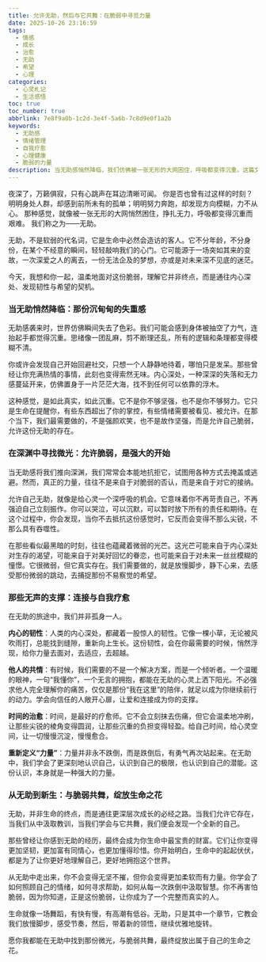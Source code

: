 ```yaml
---
title: 允许无助，然后与它共舞：在脆弱中寻觅力量
date: 2025-10-26 23:16:59
tags:
  - 情感
  - 成长
  - 治愈
  - 无助
  - 希望
  - 心理
categories:
  - 心灵札记
  - 生活感悟
toc: true
toc_number: true
abbrlink: 7e8f9a0b-1c2d-3e4f-5a6b-7c8d9e0f1a2b
keywords:
  - 无助感
  - 情绪管理
  - 自我疗愈
  - 心理健康
  - 脆弱的力量
description: 当无助感悄然降临，我们仿佛被一张无形的大网困住，呼吸都变得沉重。这篇文章将带你温柔地面对这份脆弱，理解它并非终点，而是通往内心深处、发现韧性与希望的契机。让我们一起，在无助中寻找微光，学会与它共舞，最终绽放出更强大的自己。
---
```


夜深了，万籁俱寂，只有心跳声在耳边清晰可闻。
你是否也曾有过这样的时刻？
明明身处人群，却感到前所未有的孤单；明明努力奔跑，却发现方向模糊，力不从心。
那种感觉，就像被一张无形的大网悄然困住，挣扎无力，呼吸都变得沉重而艰难。
我们称之为——无助。

无助，不是软弱的代名词，它是生命中必然会造访的客人。它不分年龄，不分身份，在某个不经意的瞬间，轻轻敲响我们的心门。它可能源于一场突如其来的变故，一次深爱之人的离去，一份无法企及的梦想，亦或是对未来深不见底的迷茫。

今天，我想和你一起，温柔地面对这份脆弱，理解它并非终点，而是通往内心深处、发现韧性与希望的契机。

### 当无助悄然降临：那份沉甸甸的失重感

无助感袭来时，世界仿佛瞬间失去了色彩。我们可能会感到身体被抽空了力气，连抬起手都觉得沉重。思绪像一团乱麻，剪不断理还乱，所有的逻辑和条理都变得模糊不清。

你或许会发现自己开始回避社交，只想一个人静静地待着，哪怕只是发呆。那些曾经让你充满热情的事情，此刻也变得索然无味。内心深处，一种深深的失落和无力感蔓延开来，仿佛置身于一片茫茫大海，找不到任何可以依靠的浮木。

这种感觉，是如此真实，如此沉重。它不是你不够坚强，也不是你不够努力。它只是生命在提醒你，有些东西超出了你的掌控，有些情绪需要被看见、被允许。在那个当下，我们最需要做的，不是强颜欢笑，也不是故作坚强，而是允许自己脆弱，允许这份无助的存在。

### 在深渊中寻找微光：允许脆弱，是强大的开始

当无助感将我们推向深渊，我们常常会本能地抗拒它，试图用各种方式去掩盖或逃避。然而，真正的力量，往往不是来自于对脆弱的否认，而是来自于对它的接纳。

允许自己无助，就像是给心灵一个深呼吸的机会。它意味着你不再苛责自己，不再强迫自己立刻振作。你可以哭泣，可以沉默，可以暂时放下所有的责任和期待。在这个过程中，你会发现，当你不去抵抗这份感觉时，它反而会变得不那么尖锐，不那么具有吞噬性。

在那些看似最黑暗的时刻，往往也蕴藏着微弱的光芒。这光芒可能来自于内心深处对生存的渴望，可能来自于对美好回忆的眷恋，也可能来自于对未来一丝丝模糊的憧憬。它很微弱，但它真实存在。我们需要做的，就是放慢脚步，静下心来，去感受那份微弱的跳动，去捕捉那份不易察觉的希望。

### 那些无声的支撑：连接与自我疗愈

在无助的旅途中，我们并非孤身一人。

**内心的韧性**：人类的内心深处，都藏着一股惊人的韧性。它像一棵小草，无论被风吹雨打，总能找到缝隙，重新向上生长。这份韧性，会在你最需要的时候，悄然浮现，给你力量去面对，去适应，去超越。

**他人的共情**：有时候，我们需要的不是一个解决方案，而是一个倾听者。一个温暖的眼神，一句“我懂你”，一个无言的拥抱，都能在无助的心灵上洒下阳光。不必强求他人完全理解你的痛苦，仅仅是那份“我在这里”的陪伴，就足以成为你继续前行的动力。学会向信任的人敞开心扉，让爱和连接成为你的支撑。

**时间的治愈**：时间，是最好的疗愈师。它不会立刻抹去伤痛，但它会温柔地冲刷，让那些尖锐的棱角变得圆润，让那些沉重的负担变得轻盈。给自己时间，给心灵空间，让一切慢慢沉淀，慢慢愈合。

**重新定义“力量”**：力量并非永不跌倒，而是跌倒后，有勇气再次站起来。在无助中，我们学会了更深刻地认识自己，认识到自己的极限，也认识到自己的潜能。这份认识，本身就是一种强大的力量。

### 从无助到新生：与脆弱共舞，绽放生命之花

无助，并非生命的终点，而是通往更深层次成长的必经之路。当我们允许它存在，当我们从中汲取教训，当我们学会与它共舞，我们便会发现一个全新的自己。

那些曾经让你感到无助的经历，最终会成为你生命中最宝贵的财富。它们让你变得更加坚韧，更加富有同情心，也更加懂得珍惜。你开始明白，生命中的起起伏伏，都是为了让你更好地理解自己，更好地拥抱这个世界。

从无助中走出来，你不会变得无坚不摧，但你会变得更加柔软而有力量。你学会了如何照顾自己的情绪，如何寻求帮助，如何从每一次跌倒中汲取智慧。你不再害怕脆弱，因为你知道，正是这份脆弱，让你成为了一个完整而真实的人。

生命就像一场舞蹈，有快有慢，有高潮有低谷。无助，只是其中一个章节，它教会我们放慢脚步，感受节奏，然后，带着新的领悟，继续优雅地旋转。

愿你我都能在无助中找到那份微光，与脆弱共舞，最终绽放出属于自己的生命之花。